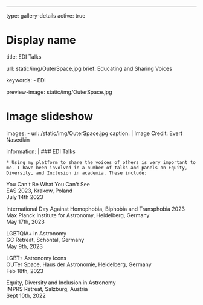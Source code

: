 ---
type: gallery-details
active: true

# Display name
title: EDI Talks

url: static/img/OuterSpace.jpg
brief: Educating and Sharing Voices

keywords:
    - EDI

preview-image: static/img/OuterSpace.jpg

# Image slideshow
images:
    - url: /static/img/OuterSpace.jpg
      caption: |
        Image Credit: Evert Nasedkin

information: |
    ### EDI Talks

    * Using my platform to share the voices of others is very important to me. I have been involved in a number of talks and panels on Equity, Diversity, and Inclusion in academia. These include:

You Can't Be What You Can't See<br>
EAS 2023, Krakow, Poland<br>
July 14th 2023

International Day Against Homophobia, Biphobia and Transphobia 2023<br>
Max Planck Institute for Astronomy, Heidelberg, Germany<br>
May 17th, 2023

LGBTQIA+ in Astronomy<br>
GC Retreat, Schöntal, Germany<br>
May 9th, 2023

LGBT+ Astronomy Icons<br>
OUTer Space, Haus der Astronomie, Heidelberg, Germany<br>
Feb 18th, 2023

Equity, Diversity and Inclusion in Astronomy<br>
IMPRS Retreat, Salzburg, Austria<br>
Sept 10th, 2022

